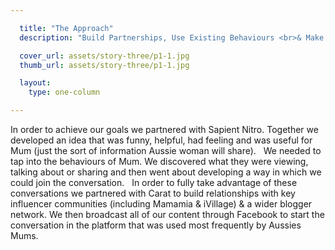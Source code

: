 ```yaml
---

  title: "The Approach"
  description: "Build Partnerships, Use Existing Behaviours <br>& Make Shareable Content"

  cover_url: assets/story-three/p1-1.jpg
  thumb_url: assets/story-three/p1-1.jpg

  layout:
    type: one-column

---
```


In order to achieve our goals we partnered with Sapient Nitro. Together we developed an idea that was funny, helpful, had feeling and was useful for Mum (just the sort of information Aussie woman will share).
 
We needed to tap into the behaviours of Mum. We discovered what they were viewing, talking about or sharing and then went about developing a way in which we could join the conversation.
 
In order to fully take advantage of these conversations we partnered with Carat to build relationships with key influencer communities (including Mamamia & iVillage) & a wider blogger network. We then broadcast all of our content through Facebook to start the conversation in the platform that was used most frequently by Aussies Mums.
